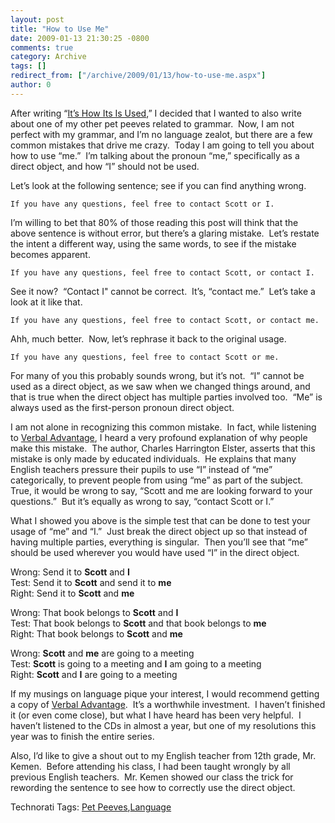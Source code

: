 ```yaml
---
layout: post
title: "How to Use Me"
date: 2009-01-13 21:30:25 -0800
comments: true
category: Archive
tags: []
redirect_from: ["/archive/2009/01/13/how-to-use-me.aspx"]
author: 0
---
```

<!-- more -->
<p>After writing “<a href="http://blog.jeffhandley.com/archive/2009/01/09/itrsquos-how-its-is-used.aspx" target="_blank">It’s How Its Is Used</a>,” I decided that I wanted to also write about one of my other pet peeves related to grammar.  Now, I am not perfect with my grammar, and I’m no language zealot, but there are a few common mistakes that drive me crazy.  Today I am going to tell you about how to use “me.”  I’m talking about the pronoun “me,” specifically as a direct object, and how “I” should not be used.</p>  <p>Let’s look at the following sentence; see if you can find anything wrong.</p>  <p><code><font style="background-color: #ffffff">If you have any questions, feel free to contact Scott or I.</font></code></p>  <p>I’m willing to bet that 80% of those reading this post will think that the above sentence is without error, but there’s a glaring mistake.  Let’s restate the intent a different way, using the same words, to see if the mistake becomes apparent.</p>  <p><code><font style="background-color: #ffffff">If you have any questions, feel free to contact Scott, or contact I.</font></code></p>  <p>See it now?  “Contact I" cannot be correct.  It’s, “contact me.”  Let’s take a look at it like that.</p>  <p><code><font style="background-color: #ffffff">If you have any questions, feel free to contact Scott, or contact me.</font></code></p>  <p>Ahh, much better.  Now, let’s rephrase it back to the original usage.</p>  <p><code><font style="background-color: #ffffff">If you have any questions, feel free to contact Scott or me.</font></code></p>  <p>For many of you this probably sounds wrong, but it’s not.  “I” cannot be used as a direct object, as we saw when we changed things around, and that is true when the direct object has multiple parties involved too.  “Me” is always used as the first-person pronoun direct object.</p>  <p>I am not alone in recognizing this common mistake.  In fact, while listening to <a href="http://www.verbaladvantage.com/" target="_blank">Verbal Advantage</a>, I heard a very profound explanation of why people make this mistake.  The author, Charles Harrington Elster, asserts that this mistake is only made by educated individuals.  He explains that many English teachers pressure their pupils to use “I” instead of “me” categorically, to prevent people from using “me” as part of the subject.  True, it would be wrong to say, “Scott and me are looking forward to your questions.”  But it’s equally as wrong to say, “contact Scott or I.”</p>  <p>What I showed you above is the simple test that can be done to test your usage of “me” and “I.”  Just break the direct object up so that instead of having multiple parties, everything is singular.  Then you’ll see that “me” should be used wherever you would have used “I” in the direct object.</p>  <p>Wrong: Send it to <strong>Scott</strong> and <strong>I</strong>     <br />Test: Send it to <strong>Scott</strong> and send it to <strong>me</strong>     <br />Right: Send it to <strong>Scott</strong> and <strong>me</strong></p>  <p>Wrong: That book belongs to <strong>Scott</strong> and <strong>I</strong>     <br />Test: That book belongs to <strong>Scott</strong> and that book belongs to <strong>me</strong>     <br />Right: That book belongs to <strong>Scott</strong> and <strong>me</strong></p>  <p>Wrong: <strong>Scott</strong> and <strong>me</strong> are going to a meeting     <br />Test: <strong>Scott</strong> is going to a meeting and <strong>I</strong> am going to a meeting     <br />Right: <strong>Scott</strong> and <strong>I</strong> are going to a meeting</p>  <p>If my musings on language pique your interest, I would recommend getting a copy of <a href="http://www.verbaladvantage.com/" target="_blank">Verbal Advantage</a>.  It’s a worthwhile investment.  I haven’t finished it (or even come close), but what I have heard has been very helpful.  I haven’t listened to the CDs in almost a year, but one of my resolutions this year was to finish the entire series.</p>  <p>Also, I’d like to give a shout out to my English teacher from 12th grade, Mr. Kemen.  Before attending his class, I had been taught wrongly by all previous English teachers.  Mr. Kemen showed our class the trick for rewording the sentence to see how to correctly use the direct object.</p>  <div class="wlWriterEditableSmartContent" id="scid:0767317B-992E-4b12-91E0-4F059A8CECA8:90719b6a-8682-4f37-bd07-15f5140b8789" style="padding-right: 0px; display: inline; padding-left: 0px; float: none; padding-bottom: 0px; margin: 0px; padding-top: 0px">Technorati Tags: <a href="http://technorati.com/tags/Pet+Peeves" rel="tag">Pet Peeves</a>,<a href="http://technorati.com/tags/Language" rel="tag">Language</a></div>

